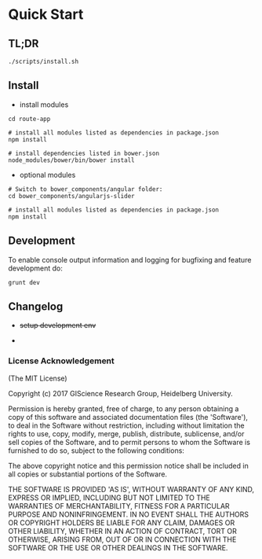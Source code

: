 # Quick Start

## TL;DR
```
./scripts/install.sh
```

## Install
+ install modules
```
cd route-app

# install all modules listed as dependencies in package.json
npm install

# install dependencies listed in bower.json
node_modules/bower/bin/bower install
```

+ optional modules
```
# Switch to bower_components/angular folder:
cd bower_components/angularjs-slider

# install all modules listed as dependencies in package.json
npm install
```

## Development
To enable console output information and logging for bugfixing and feature development do:
```
grunt dev
```

## Changelog
+ ~~setup development env~~
+ ~~~update welcom box~

### License Acknowledgement
(The MIT License)

Copyright (c) 2017 GIScience Research Group, Heidelberg University.

Permission is hereby granted, free of charge, to any person obtaining a copy of this software and associated documentation files (the 'Software'), to deal in the Software without restriction, including without limitation the rights to use, copy, modify, merge, publish, distribute, sublicense, and/or sell copies of the Software, and to permit persons to whom the Software is furnished to do so, subject to the following conditions:

The above copyright notice and this permission notice shall be included in all copies or substantial portions of the Software.

THE SOFTWARE IS PROVIDED 'AS IS', WITHOUT WARRANTY OF ANY KIND, EXPRESS OR IMPLIED, INCLUDING BUT NOT LIMITED TO THE WARRANTIES OF MERCHANTABILITY, FITNESS FOR A PARTICULAR PURPOSE AND NONINFRINGEMENT. IN NO EVENT SHALL THE AUTHORS OR COPYRIGHT HOLDERS BE LIABLE FOR ANY CLAIM, DAMAGES OR OTHER LIABILITY, WHETHER IN AN ACTION OF CONTRACT, TORT OR OTHERWISE, ARISING FROM, OUT OF OR IN CONNECTION WITH THE SOFTWARE OR THE USE OR OTHER DEALINGS IN THE SOFTWARE.